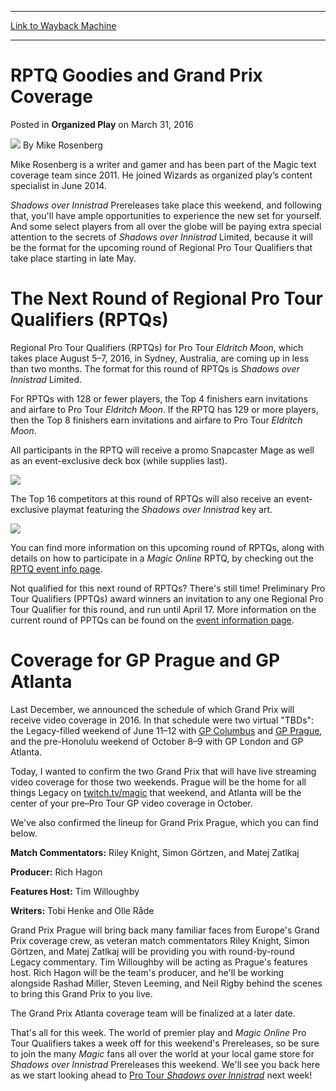 
---
[Link to Wayback Machine](https://web.archive.org/web/20160403144034/http://magic.wizards.com/en/articles/archive/organized-play/rptq-goodies-and-grand-prix-coverage-2016-03-31)

[_metadata_:author]:- "Mike Rosenberg"
[_metadata_:description]:- "Mike checks in with a quick update on upcoming RPTQs and coverage of Grand Prix Prague and Atlanta."
[_metadata_:generator]:- "Drupal 7 (http://drupal.org)"
[_metadata_:node]:- "1014221"
[_metadata_:publish_date]:- "2016-03-31"
[_metadata_:source]:- "div-main-content"
[_metadata_:title]:- "RPTQ Goodies and Grand Prix Coverage"
[_metadata_:wayback_capture_timestamp]:- "2016-04-03 14:40:34"
[_metadata_:wayback_raw_url]:- "https://web.archive.org/web/20160403144034id_/http://magic.wizards.com/en/articles/archive/organized-play/rptq-goodies-and-grand-prix-coverage-2016-03-31"
[_metadata_:wayback_url]:- "http://magic.wizards.com/en/articles/archive/organized-play/rptq-goodies-and-grand-prix-coverage-2016-03-31"
---


RPTQ Goodies and Grand Prix Coverage
====================================



 Posted in **Organized Play**
 on March 31, 2016 






![](https://media.magic.wizards.com/styles/auth_small/public/images/person/n2KoE-g2_bigger.jpeg)
By Mike Rosenberg




 Mike Rosenberg is a writer and gamer and has been part of the Magic text coverage team since 2011. He joined Wizards as organized play’s content specialist in June 2014. 






*Shadows over Innistrad* Prereleases take place this weekend, and following that, you'll have ample opportunities to experience the new set for yourself. And some select players from all over the globe will be paying extra special attention to the secrets of *Shadows over Innistrad* Limited, because it will be the format for the upcoming round of Regional Pro Tour Qualifiers that take place starting in late May.


The Next Round of Regional Pro Tour Qualifiers (RPTQs)
======================================================


Regional Pro Tour Qualifiers (RPTQs) for Pro Tour *Eldritch Moon*, which takes place August 5–7, 2016, in Sydney, Australia, are coming up in less than two months. The format for this round of RPTQs is *Shadows over Innistrad* Limited.


For RPTQs with 128 or fewer players, the Top 4 finishers earn invitations and airfare to Pro Tour *Eldritch Moon*. If the RPTQ has 129 or more players, then the Top 8 finishers earn invitations and airfare to Pro Tour *Eldritch Moon*.


All participants in the RPTQ will receive a promo Snapcaster Mage as well as an event-exclusive deck box (while supplies last).


![](https://media.wizards.com/2016/images/daily/OP20160331_PTQ-Box.png)


The Top 16 competitors at this round of RPTQs will also receive an event-exclusive playmat featuring the *Shadows over Innistrad* key art.


![](https://media.wizards.com/2016/images/daily/OP20160331_PTQ-Mat.png)


You can find more information on this upcoming round of RPTQs, along with details on how to participate in a *Magic Online* RPTQ, by checking out the [RPTQ event info page](http://magic.wizards.com/en/events/instoreplay/rptqsyd16).


Not qualified for this next round of RPTQs? There's still time! Preliminary Pro Tour Qualifiers (PPTQs) award winners an invitation to any one Regional Pro Tour Qualifier for this round, and run until April 17. More information on the current round of PPTQs can be found on the [event information page](http://magic.wizards.com/en/events/instoreplay/pptqsyd16).


Coverage for GP Prague and GP Atlanta
=====================================


Last December, we announced the schedule of which Grand Prix will receive video coverage in 2016. In that schedule were two virtual "TBDs": the Legacy-filled weekend of June 11–12 with [GP Columbus](http://magic.wizards.com/en/events/premierplay/grandprix/fact-sheet-gpcol16) and [GP Prague](http://magic.wizards.com/en/events/premierplay/grandprix/fact-sheet-gppra16), and the pre-Honolulu weekend of October 8–9 with GP London and GP Atlanta.


Today, I wanted to confirm the two Grand Prix that will have live streaming video coverage for those two weekends. Prague will be the home for all things Legacy on [twitch.tv/magic](http://www.twitch.tv/magic) that weekend, and Atlanta will be the center of your pre–Pro Tour GP video coverage in October.


We've also confirmed the lineup for Grand Prix Prague, which you can find below.


**Match Commentators:** Riley Knight, Simon Görtzen, and Matej Zatlkaj


**Producer:** Rich Hagon


**Features Host:** Tim Willoughby


**Writers:** Tobi Henke and Olle Råde


Grand Prix Prague will bring back many familiar faces from Europe's Grand Prix coverage crew, as veteran match commentators Riley Knight, Simon Görtzen, and Matej Zatlkaj will be providing you with round-by-round Legacy commentary. Tim Willoughby will be acting as Prague's features host. Rich Hagon will be the team's producer, and he'll be working alongside Rashad Miller, Steven Leeming, and Neil Rigby behind the scenes to bring this Grand Prix to you live.


The Grand Prix Atlanta coverage team will be finalized at a later date.


That's all for this week. The world of premier play and *Magic Online* Pro Tour Qualifiers takes a week off for this weekend's Prereleases, so be sure to join the many *Magic* fans all over the world at your local game store for *Shadows over Innistrad* Prereleases this weekend. We'll see you back here as we start looking ahead to [Pro Tour *Shadows over Innistrad*](http://magic.wizards.com/en/events/premierplay/protour/ptsoi) next week!







